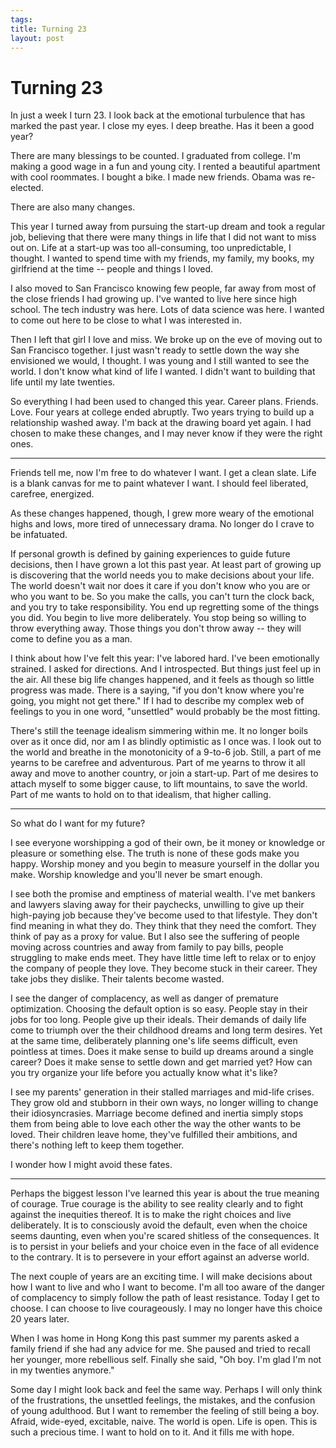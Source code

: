 ```yaml
--- 
tags: 
title: Turning 23
layout: post
---
```


# Turning 23

In just a week I turn 23. I look back at the emotional turbulence that has marked the past year. I close my eyes. I deep breathe. Has it been a good year? 

There are many blessings to be counted. I graduated from college. I'm making a good wage in a fun and young city. I rented a beautiful apartment with cool roommates. I bought a bike. I made new friends. Obama was re-elected. 

There are also many changes. 

This year I turned away from pursuing the start-up dream and took a regular job, believing that there were many things in life that I did not want to miss out on. Life at a start-up was too all-consuming, too unpredictable, I thought. I wanted to spend time with my friends, my family, my books, my girlfriend at the time -- people and things I loved. 

I also moved to San Francisco knowing few people, far away from most of the close friends I had growing up. I've wanted to live here since high school. The tech industry was here. Lots of data science was here. I wanted to come out here to be close to what I was interested in. 

Then I left that girl I love and miss. We broke up on the eve of moving out to San Francisco together. I just wasn't ready to settle down the way she envisioned we would, I thought. I was young and I still wanted to see the world. I don't know what kind of life I wanted. I didn't want to building that life until my late twenties. 

So everything I had been used to changed this year. Career plans. Friends. Love. Four years at college ended abruptly. Two years trying to build up a relationship washed away. I'm back at the drawing board yet again. I had chosen to make these changes, and I may never know if they were the right ones. 

* * *

Friends tell me, now I'm free to do whatever I want. I get a clean slate. Life is a blank canvas for me to paint whatever I want. I should feel liberated, carefree, energized. 

As these changes happened, though, I grew more weary of the emotional highs and lows, more tired of unnecessary drama. No longer do I crave to be infatuated. 

If personal growth is defined by gaining experiences to guide future decisions, then I have grown a lot this past year. At least part of growing up is discovering that the world needs you to make decisions about your life. The world doesn't wait nor does it care if you don't know who you are or who you want to be. So you make the calls, you can't turn the clock back, and you try to take responsibility. You end up regretting some of the things you did. You begin to live more deliberately. You stop being so willing to throw everything away. Those things you don't throw away -- they will come to define you as a man. 

I think about how I've felt this year: I've labored hard. I've been emotionally strained. I asked for directions. And I introspected. But things just feel up in the air. All these big life changes happened, and it feels as though so little progress was made. There is a saying, "if you don't know where you're going, you might not get there." If I had to describe my complex web of feelings to you in one word, "unsettled" would probably be the most fitting.

There's still the teenage idealism simmering within me. It no longer boils over as it once did, nor am I as blindly optimistic as I once was. I look out to the world and breathe in the monotonicity of a 9-to-6 job. Still, a part of me yearns to be carefree and adventurous. Part of me yearns to throw it all away and move to another country, or join a start-up. Part of me desires to attach myself to some bigger cause, to lift mountains, to save the world. Part of me wants to hold on to that idealism, that higher calling. 

* * *

So what do I want for my future? 

I see everyone worshipping a god of their own, be it money or knowledge or pleasure or something else. The truth is none of these gods make you happy. Worship money and you begin to measure yourself in the dollar you make. Worship knowledge and you'll never be smart enough. 

I see both the promise and emptiness of material wealth. I've met bankers and lawyers slaving away for their paychecks, unwilling to give up their high-paying job because they've become used to that lifestyle. They don't find meaning in what they do. They think that they need the comfort. They think of pay as a proxy for value. But I also see the suffering of people moving across countries and away from family to pay bills, people struggling to make ends meet. They have little time left to relax or to enjoy the company of people they love. They become stuck in their career. They take jobs they dislike. Their talents become wasted. 

I see the danger of complacency, as well as danger of premature optimization. Choosing the default option is so easy. People stay in their jobs for too long. People give up their ideals. Their demands of daily life come to triumph over the their childhood dreams and long term desires.  Yet at the same time, deliberately planning one's life seems difficult, even pointless at times. Does it make sense to build up dreams around a single career? Does it make sense to settle down and get married yet? How can you try organize your life before you actually know what it's like? 

I see my parents' generation in their stalled marriages and mid-life crises. They grow old and stubborn in their own ways, no longer willing to change their idiosyncrasies. Marriage become defined and inertia simply stops them from being able to love each other the way the other wants to be loved. Their children leave home, they've fulfilled their ambitions, and there's nothing left to keep them together. 

I wonder how I might avoid these fates. 

* * *

Perhaps the biggest lesson I've learned this year is about the true meaning of courage. True courage is the ability to see reality clearly and to fight against the inequities thereof. It is to make the right choices and live deliberately. It is to consciously avoid the default, even when the choice seems daunting, even when you're scared shitless of the consequences. It is to persist in your beliefs and your choice even in the face of all evidence to the contrary. It is to persevere in your effort against an adverse world. 

The next couple of years are an exciting time. I will make decisions about how I want to live and who I want to become. I'm all too aware of the danger of complacency to simply follow the path of least resistance. Today I get to choose. I can choose to live courageously. I may no longer have this choice 20 years later. 

When I was home in Hong Kong this past summer my parents asked a family friend if she had any advice for me. She paused and tried to recall her younger, more rebellious self. Finally she said, "Oh boy. I'm glad I'm not in my twenties anymore." 

Some day I might look back and feel the same way. Perhaps I will only think of the frustrations, the unsettled feelings, the mistakes, and the confusion of young adulthood. But I want to remember the feeling of still being a boy. Afraid, wide-eyed, excitable, naive. The world is open. Life is open. This is such a precious time. I want to hold on to it. And it fills me with hope. 
